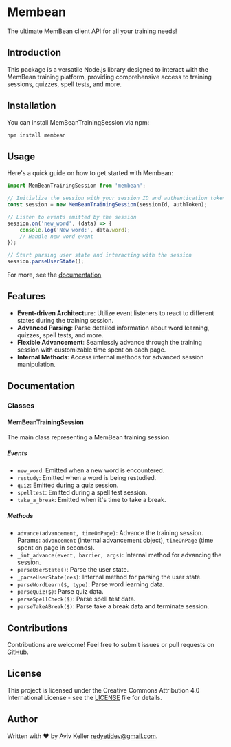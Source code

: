 # Membean

The ultimate MemBean client API for all your training needs!

## Introduction

This package is a versatile Node.js library designed to interact with the MemBean training platform, providing comprehensive access to training sessions, quizzes, spell tests, and more.

## Installation

You can install MemBeanTrainingSession via npm:

```bash
npm install membean
```

## Usage

Here's a quick guide on how to get started with Membean:

```javascript
import MemBeanTrainingSession from 'membean';

// Initialize the session with your session ID and authentication token
const session = new MemBeanTrainingSession(sessionId, authToken);

// Listen to events emitted by the session
session.on('new_word', (data) => {
    console.log('New word:', data.word);
    // Handle new word event
});

// Start parsing user state and interacting with the session
session.parseUserState();
```

For more, see the [documentation](https://membean.js.org)

## Features

- **Event-driven Architecture**: Utilize event listeners to react to different states during the training session.
- **Advanced Parsing**: Parse detailed information about word learning, quizzes, spell tests, and more.
- **Flexible Advancement**: Seamlessly advance through the training session with customizable time spent on each page.
- **Internal Methods**: Access internal methods for advanced session manipulation.

## Documentation

### Classes

#### MemBeanTrainingSession

The main class representing a MemBean training session.

##### Events

- `new_word`: Emitted when a new word is encountered.
- `restudy`: Emitted when a word is being restudied.
- `quiz`: Emitted during a quiz session.
- `spelltest`: Emitted during a spell test session.
- `take_a_break`: Emitted when it's time to take a break.

##### Methods

- `advance(advancement, timeOnPage)`: Advance the training session. Params: `advancement` (internal advancement object), `timeOnPage` (time spent on page in seconds).
- `_int_advance(event, barrier, args)`: Internal method for advancing the session.
- `parseUserState()`: Parse the user state.
- `_parseUserState(res)`: Internal method for parsing the user state.
- `parseWordLearn($, type)`: Parse word learning data.
- `parseQuiz($)`: Parse quiz data.
- `parseSpellCheck($)`: Parse spell test data.
- `parseTakeABreak($)`: Parse take a break data and terminate session.

## Contributions

Contributions are welcome! Feel free to submit issues or pull requests on [GitHub](https://github.com/redyetidev/membean).

## License

This project is licensed under the Creative Commons Attribution 4.0 International License - see the [LICENSE](LICENSE.md) file for details.

## Author

Written with ❤️ by Aviv Keller <redyetidev@gmail.com>.

